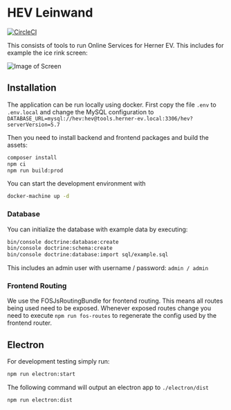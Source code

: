 # HEV Leinwand

[![CircleCI](https://circleci.com/gh/norman27/tools.herner-ev.com.svg?style=svg)](https://circleci.com/gh/norman27/tools.herner-ev.com)

This consists of tools to run Online Services for Herner EV. This includes for example the ice rink screen:

![Image of Screen](https://raw.githubusercontent.com/norman27/tools.herner-ev.com/main/doc/screen.png)


## Installation
The application can be run locally using docker. First copy the file `.env` to `.env.local`
and change the MySQL configuration to `DATABASE_URL=mysql://hev:hev@tools.herner-ev.local:3306/hev?serverVersion=5.7`

Then you need to install backend and frontend packages and build the assets:
```bash
composer install
npm ci
npm run build:prod
```

You can start the development environment with
```bash
docker-machine up -d
```

### Database
You can initialize the database with example data by executing:
```bash
bin/console doctrine:database:create
bin/console doctrine:schema:create
bin/console doctrine:database:import sql/example.sql
```
This includes an admin user with username / password: `admin / admin`

### Frontend Routing
We use the FOSJsRoutingBundle for frontend routing. This means all routes being used need to be exposed.
Whenever exposed routes change you need to execute `npm run fos-routes` to regenerate the config
used by the frontend router.

## Electron
For development testing simply run:
```bash
npm run electron:start
```
The following command will output an electron app to `./electron/dist`
```bash
npm run electron:dist
```
